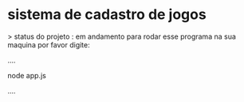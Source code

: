 <h1>sistema de cadastro de jogos</h1>  
> status do projeto : em andamento
para rodar esse programa na sua maquina por favor digite:

....

node app.js

....
